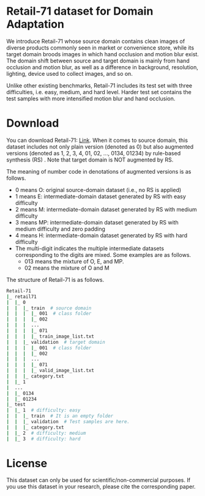 # Retail-71 dataset for Domain Adaptation
We introduce Retail-71 whose source domain contains clean images of diverse products commonly seen in market or convenience store, while its target domain broods images in which hand occlusion and motion blur exist. The domain shift between source and target domain is mainly from hand occlusion and motion blur, as well as a difference in background, resolution, lighting, device used to collect images, and so on.

Unlike other existing benchmarks, Retail-71 includes its test set with three difficulties, i.e. easy, medium, and hard level. Harder test set contains the test samples with more intensified motion blur and hand occlusion.

# Download
You can download Retail-71: [Link](https://drive.google.com/file/d/1ySCLGlJ9KEo2dOTIpFs_kpFfI_pf1E8v/view?usp=sharing).
When it comes to source domain, this dataset includes not only plain version (denoted as 0) but also augmented versions (denoted as 1, 2, 3, 4, 01, 02, ..., 0134, 01234) by rule-based synthesis (RS) .
Note that target domain is NOT augmented by RS.

The meaning of number code in denotations of augmented versions is as follows.
- 0 means O: original source-domain dataset (i.e., no RS is applied)
- 1 means E: intermediate-domain dataset generated by RS with easy difficulty
- 2 means M: intermediate-domain dataset generated by RS with medium difficulty
- 3 means MP: intermediate-domain dataset generated by RS with medium difficulty and zero padding
- 4 means H: intermediate-domain dataset generated by RS with hard difficulty
- The multi-digit indicates the multiple intermediate datasets corresponding to the digits are mixed. Some examples are as follows.
  - 013 means the mixture of O, E, and MP.
  - 02 means the mixture of O and M 

The structure of Retail-71 is as follows.

```bash
Retail-71
|_ retail71
|  |_ 0
|  |  |_ train  # source domain
|  |  |  |_ 001  # class folder
|  |  |  |_ 002
|  |  |  ...
|  |  |  |_ 071
|  |  |  |_ train_image_list.txt
|  |  |_ validation  # target domain
|  |  |  |_ 001  # class folder
|  |  |  |_ 002
|  |  |  ...
|  |  |  |_ 071
|  |  |  |_ valid_image_list.txt
|  |  |_ category.txt
|  |_ 1
|  ...
|  |_ 0134
|  |_ 01234
|_ test
|  |_ 1  # difficulty: easy
|  |  |_ train  # It is an empty folder
|  |  |_ validation  # Test samples are here.
|  |  |_ category.txt
|  |_ 2  # difficulty: medium
|  |_ 3  # difficulty: hard
```

# License
This dataset can only be used for scientific/non-commercial purposes. If you use this dataset in your research, please cite the corresponding paper.
